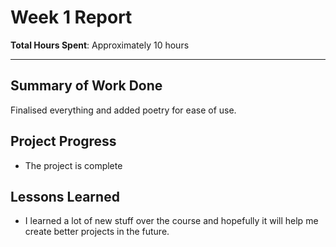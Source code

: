 # Week 1 Report

**Total Hours Spent**: Approximately 10 hours

---

## Summary of Work Done

Finalised everything and added poetry for ease of use.

## Project Progress

- The project is complete

## Lessons Learned

- I learned a lot of new stuff over the course and hopefully it will help me create better projects in the future.
